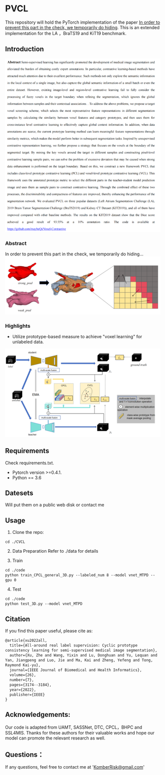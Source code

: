 # PVCL
This repository will hold the PyTorch implementation of the  paper [In order to prevent this part in the check, we temporarily do hiding](). This is an extended implementation for the LA ，BraTS19 and KiT19 benchmark.

## Introduction
![image](https://github.com/maybeQi/PVCL-voxel-Contrastive/blob/main/image/abstract.png)
### Abstract
In order to prevent this part in the check, we temporarily do hiding...
![image](https://github.com/maybeQi/PVCL-voxel-Contrastive/blob/main/image/fig1.png)

### Highlights
- Utilize prototype-based measure  to achieve "voxel learning" for unlabeled data.

![image](https://github.com/maybeQi/PVCL-voxel-Contrastive/blob/main/image/fig2.png)

## Requirements
Check requirements.txt.
* Pytorch version >=0.4.1.
* Python == 3.6 

## Datesets
Will put them on a public web disk or contact me
## Usage

1. Clone the repo:
```
cd ./CVCL
```

2. Data Preparation
Refer to ./data for details


3. Train
```
cd ./code
python train_CPCL_general_3D.py --labeled_num 8 --model vnet_MTPD --gpu 0 
```

4. Test 
```
cd ./code
python test_3D.py --model vnet_MTPD
```


## Citation

If you find this paper useful, please cite as:
```
@article{xu2022all,
  title={All-around real label supervision: Cyclic prototype consistency learning for semi-supervised medical image segmentation},
  author={Xu, Zhe and Wang, Yixin and Lu, Donghuan and Yu, Lequan and Yan, Jiangpeng and Luo, Jie and Ma, Kai and Zheng, Yefeng and Tong, Raymond Kai-yu},
  journal={IEEE Journal of Biomedical and Health Informatics},
  volume={26},
  number={7},
  pages={3174--3184},
  year={2022},
  publisher={IEEE}
}
```
## Acknowledgements:
Our code is adapted from UAMT, SASSNet, DTC, CPCL，BHPC and SSL4MIS. Thanks for these authors for their valuable works and hope our model can promote the relevant research as well.

## Questions：
If any questions, feel free to contact me at 'KomberRisk@gmail.com'
